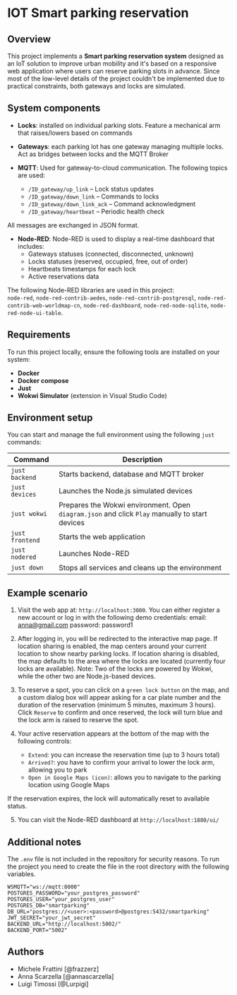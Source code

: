# IOT Smart parking reservation

## Overview

This project implements a **Smart parking reservation system** designed as an IoT solution to improve urban mobility and it's based on a responsive web application where users can reserve parking slots in advance. 
Since most of the low-level details of the project couldn't be implemented due to practical constraints, both gateways and locks are simulated. 


## System components

- **Locks**: installed on individual parking slots. Feature a mechanical arm that raises/lowers based on commands

- **Gateways**: each parking lot has one gateway managing multiple locks. Act as bridges between locks and the MQTT Broker

- **MQTT**: Used for gateway-to-cloud communication. The following topics are used:
    - `/ID_gateway/up_link` – Lock status updates
    - `/ID_gateway/down_link` – Commands to locks
    - `/ID_gateway/down_link_ack` – Command acknowledgment
    - `/ID_gateway/heartbeat` – Periodic health check
      
All messages are exchanged in JSON format.

- **Node-RED**: Node-RED is used to display a real-time dashboard that includes:
    - Gateways statuses (connected, disconnected, unknown)
    - Locks statuses (reserved, occupied, free, out of order)
    - Heartbeats timestamps for each lock
    - Active reservations data
      
The following Node-RED libraries are used in this project:  
`node-red`, `node-red-contrib-aedes`, `node-red-contrib-postgresql`, `node-red-contrib-web-worldmap-cn`, `node-red-dashboard`, `node-red-node-sqlite`, `node-red-node-ui-table`.


## Requirements

To run this project locally, ensure the following tools are installed on your system:
- **Docker** 
- **Docker compose** 
- **Just**
- **Wokwi Simulator** (extension in Visual Studio Code)

## Environment setup

You can start and manage the full environment using the following `just` commands:

| Command            | Description                                                                                      |
|--------------------|------------------------------------------------------------------------------------------------- |
| `just backend`     | Starts backend, database and MQTT broker                                                         |
| `just devices`     | Launches the Node.js simulated devices                                                           |
| `just wokwi`       | Prepares the Wokwi environment. Open `diagram.json` and click `Play` manually to start devices   |
| `just frontend`    | Starts the web application                                                                       |
| `just nodered`     | Launches Node-RED                                                                                |
| `just down`        | Stops all services and cleans up the environment                                                 |


## Example scenario

1. Visit the web app at: `http://localhost:3000`. 
You can either register a new account or log in with the following demo credentials:
    email: anna@gmail.com
    password: password1

2. After logging in, you will be redirected to the interactive map page.
If location sharing is enabled, the map centers around your current location to show nearby parking locks.
If location sharing is disabled, the map defaults to the area where the locks are located (currently four locks are available).
Note: Two of the locks are powered by Wokwi, while the other two are Node.js-based devices.

3. To reserve a spot, you can click on a `green lock button` on the map, and a custom dialog box will appear asking for a car plate number and the duration of the reservation (minimum 5 minutes, maximum 3 hours). Click `Reserve` to confirm and once reserved, the lock will turn blue and the lock arm is raised to reserve the spot.

4. Your active reservation appears at the bottom of the map with the following controls:
    - `Extend`: you can increase the reservation time (up to 3 hours total)
    - `Arrived?`: you have to confirm your arrival to lower the lock arm, allowing you to park
    - `Open in Google Maps (icon)`: allows you to navigate to the parking location using Google Maps
  
If the reservation expires, the lock will automatically reset to available status.

5. You can visit the Node-RED dashboard at `http://localhost:1880/ui/`

## Additional notes

The `.env` file is not included in the repository for security reasons. To run the project you need to create the file in the root directory with the following variables.

```env
WSMQTT="ws://mqtt:8000"
POSTGRES_PASSWORD="your_postgres_password"
POSTGRES_USER="your_postgres_user"
POSTGRES_DB="smartparking"
DB_URL="postgres://<user>:<password>@postgres:5432/smartparking"
JWT_SECRET="your_jwt_secret"
BACKEND_URL="http://localhost:5002/"
BACKEND_PORT="5002"
```

## Authors

- Michele Frattini [@frazzerz]
- Anna Scarzella [@annascarzella]
- Luigi Timossi [@Lurpigi]
